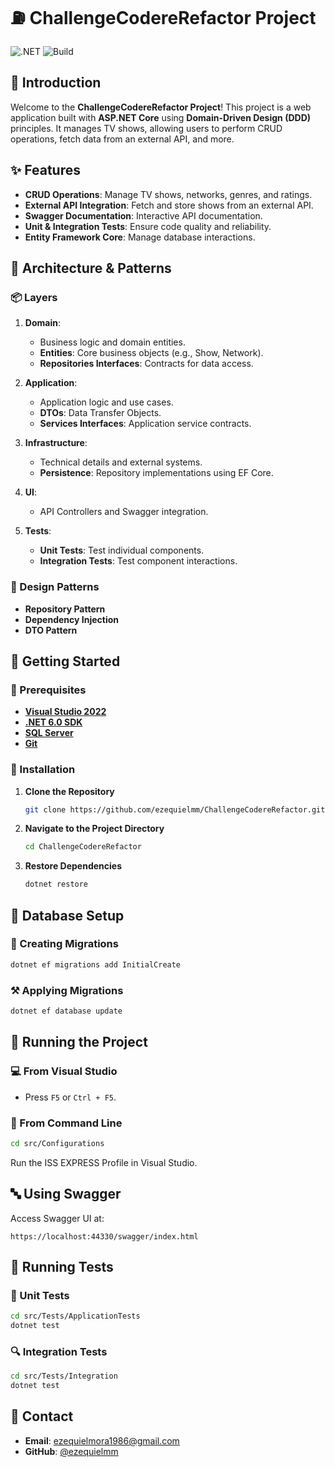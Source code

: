 # ⛽️ ChallengeCodereRefactor Project

![.NET](https://img.shields.io/badge/.NET-6.0-blue.svg)
![Build](https://img.shields.io/badge/build-passing-brightgreen.svg)

## 💑 Introduction

Welcome to the **ChallengeCodereRefactor Project**! This project is a web application built with **ASP.NET Core** using **Domain-Driven Design (DDD)** principles. It manages TV shows, allowing users to perform CRUD operations, fetch data from an external API, and more.

## ✨ Features

- **CRUD Operations**: Manage TV shows, networks, genres, and ratings.
- **External API Integration**: Fetch and store shows from an external API.
- **Swagger Documentation**: Interactive API documentation.
- **Unit & Integration Tests**: Ensure code quality and reliability.
- **Entity Framework Core**: Manage database interactions.

## 🫠 Architecture & Patterns

### 📦 Layers

1. **Domain**: 
   - Business logic and domain entities.
   - **Entities**: Core business objects (e.g., Show, Network).
   - **Repositories Interfaces**: Contracts for data access.

2. **Application**: 
   - Application logic and use cases.
   - **DTOs**: Data Transfer Objects.
   - **Services Interfaces**: Application service contracts.

3. **Infrastructure**: 
   - Technical details and external systems.
   - **Persistence**: Repository implementations using EF Core.

4. **UI**: 
   - API Controllers and Swagger integration.

5. **Tests**: 
   - **Unit Tests**: Test individual components.
   - **Integration Tests**: Test component interactions.

### 🔄 Design Patterns

- **Repository Pattern**
- **Dependency Injection**
- **DTO Pattern**

## 🚀 Getting Started

### 🔧 Prerequisites

- **[Visual Studio 2022](https://visualstudio.microsoft.com/vs/)**
- **[.NET 6.0 SDK](https://dotnet.microsoft.com/download/dotnet/6.0)**
- **[SQL Server](https://www.microsoft.com/en-us/sql-server/sql-server-downloads)**
- **[Git](https://git-scm.com/downloads)**

### 📅 Installation

1. **Clone the Repository**

   ```bash
   git clone https://github.com/ezequielmm/ChallengeCodereRefactor.git
   ```

2. **Navigate to the Project Directory**

   ```bash
   cd ChallengeCodereRefactor
   ```

3. **Restore Dependencies**

   ```bash
   dotnet restore
   ```

## 💄️ Database Setup

### 📜 Creating Migrations

```bash
dotnet ef migrations add InitialCreate
```

### ⚒️ Applying Migrations

```bash
dotnet ef database update
```

## 🏃 Running the Project

### 💻 From Visual Studio

- Press `F5` or `Ctrl + F5`.

### 🔡 From Command Line

```bash
cd src/Configurations
```
Run the ISS EXPRESS Profile in Visual Studio.

## 🔤 Using Swagger

Access Swagger UI at:

```https://localhost:44330/swagger/index.html```

## 🧪 Running Tests

### 🔬 Unit Tests

```bash
cd src/Tests/ApplicationTests
dotnet test
```

### 🔍 Integration Tests

```bash
cd src/Tests/Integration
dotnet test
```

## 📣 Contact

- **Email**: ezequielmora1986@gmail.com
- **GitHub**: [@ezequielmm](https://github.com/ezequielmm)